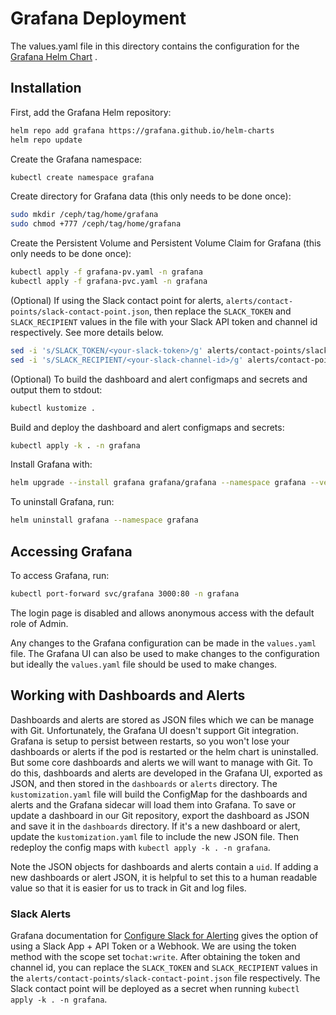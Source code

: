 # Grafana Deployment

The values.yaml file in this directory contains the configuration for the [Grafana Helm Chart](https://github.com/grafana/helm-charts/tree/main/charts/grafana) .

## Installation

First, add the Grafana Helm repository:

```bash
helm repo add grafana https://grafana.github.io/helm-charts
helm repo update
```

Create the Grafana namespace:

```bash
kubectl create namespace grafana
```

Create directory for Grafana data (this only needs to be done once):

```bash
sudo mkdir /ceph/tag/home/grafana
sudo chmod +777 /ceph/tag/home/grafana
```

Create the Persistent Volume and Persistent Volume Claim for Grafana (this only needs to be done once):

```bash
kubectl apply -f grafana-pv.yaml -n grafana
kubectl apply -f grafana-pvc.yaml -n grafana
```

(Optional) If using the Slack contact point for alerts, `alerts/contact-points/slack-contact-point.json`, then replace the `SLACK_TOKEN` and `SLACK_RECIPIENT` values in the file with your Slack API token and channel id respectively. See more details below.

```bash
sed -i 's/SLACK_TOKEN/<your-slack-token>/g' alerts/contact-points/slack-contact-point.json
sed -i 's/SLACK_RECIPIENT/<your-slack-channel-id>/g' alerts/contact-points/slack-contact-point.json
```

(Optional) To build the dashboard and alert configmaps and secrets and output them to stdout:

```bash
kubectl kustomize .
```

Build and deploy the dashboard and alert configmaps and secrets:

```bash
kubectl apply -k . -n grafana
```

Install Grafana with:

```bash
helm upgrade --install grafana grafana/grafana --namespace grafana --version 8.8.2 --values values.yaml
```

To uninstall Grafana, run:

```bash
helm uninstall grafana --namespace grafana
```

## Accessing Grafana

To access Grafana, run:

```bash
kubectl port-forward svc/grafana 3000:80 -n grafana
```

The login page is disabled and allows anonymous access with the default role of Admin.

Any changes to the Grafana configuration can be made in the `values.yaml` file. The Grafana UI can also be used to make changes to the configuration but ideally the `values.yaml` file should be used to make changes. 

## Working with Dashboards and Alerts

Dashboards and alerts are stored as JSON files which we can be manage with Git. Unfortunately, the Grafana UI doesn't support Git integration. Grafana is setup to persist between restarts, so you won't lose your dashboards or alerts if the pod is restarted or the helm chart is uninstalled. But some core dashboards and alerts we will want to manage with Git. To do this, dashboards and alerts are developed in the Grafana UI, exported as JSON, and then stored in the `dashboards` or `alerts` directory. The `kustomization.yaml` file will build the ConfigMap for the dashboards and alerts and the Grafana sidecar will load them into Grafana. To save or update a dashboard in our Git repository, export the dashboard as JSON and save it in the `dashboards` directory. If it's a new dashboard or alert, update the `kustomization.yaml` file to include the new JSON file. Then redeploy the config maps with `kubectl apply -k . -n grafana`.

Note the JSON objects for dashboards and alerts contain a `uid`. If adding a new dashboards or alert JSON, it is helpful to set this to a human readable value so that it is easier for us to track in Git and log files.

### Slack Alerts

Grafana documentation for [Configure Slack for Alerting](https://grafana.com/docs/grafana/latest/alerting/configure-notifications/manage-contact-points/integrations/configure-slack/#configure-slack-for-alerting) gives the option of using a Slack App + API Token or a Webhook. We are using the token method with the scope set to`chat:write`.
After obtaining the token and channel id, you can replace the `SLACK_TOKEN` and `SLACK_RECIPIENT` values in the `alerts/contact-points/slack-contact-point.json` file respectively. The Slack contact point will be deployed as a secret when running `kubectl apply -k . -n grafana`.
